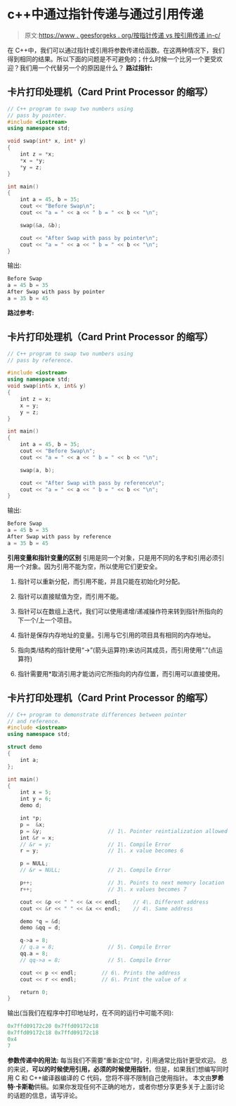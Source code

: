 # c++中通过指针传递与通过引用传递

> 原文:[https://www . geesforgeks . org/按指针传递 vs 按引用传递 in-c/](https://www.geeksforgeeks.org/passing-by-pointer-vs-passing-by-reference-in-c/)

在 C++中，我们可以通过指针或引用将参数传递给函数。在这两种情况下，我们得到相同的结果。所以下面的问题是不可避免的；什么时候一个比另一个更受欢迎？我们用一个代替另一个的原因是什么？
**路过指针:**

## 卡片打印处理机（Card Print Processor 的缩写）

```cpp
// C++ program to swap two numbers using
// pass by pointer.
#include <iostream>
using namespace std;

void swap(int* x, int* y)
{
    int z = *x;
    *x = *y;
    *y = z;
}

int main()
{
    int a = 45, b = 35;
    cout << "Before Swap\n";
    cout << "a = " << a << " b = " << b << "\n";

    swap(&a, &b);

    cout << "After Swap with pass by pointer\n";
    cout << "a = " << a << " b = " << b << "\n";
}
```

输出:

```cpp
Before Swap
a = 45 b = 35
After Swap with pass by pointer
a = 35 b = 45
```

**路过参考:**

## 卡片打印处理机（Card Print Processor 的缩写）

```cpp
// C++ program to swap two numbers using
// pass by reference.

#include <iostream>
using namespace std;
void swap(int& x, int& y)
{
    int z = x;
    x = y;
    y = z;
}

int main()
{
    int a = 45, b = 35;
    cout << "Before Swap\n";
    cout << "a = " << a << " b = " << b << "\n";

    swap(a, b);

    cout << "After Swap with pass by reference\n";
    cout << "a = " << a << " b = " << b << "\n";
}
```

输出:

```cpp
Before Swap
a = 45 b = 35
After Swap with pass by reference
a = 35 b = 45
```

**引用变量和指针变量的区别**
引用是同一个对象，只是用不同的名字和引用必须引用一个对象。因为引用不能为空，所以使用它们更安全。

1.  指针可以重新分配，而引用不能，并且只能在初始化时分配。

2.  指针可以直接赋值为空，而引用不能。
3.  指针可以在数组上迭代，我们可以使用递增/递减操作符来转到指针所指向的下一个/上一个项目。

4.  指针是保存内存地址的变量。引用与它引用的项目具有相同的内存地址。
5.  指向类/结构的指针使用“->”(箭头运算符)来访问其成员，而引用使用“.”(点运算符)
6.  指针需要用*取消引用才能访问它所指向的内存位置，而引用可以直接使用。

## 卡片打印处理机（Card Print Processor 的缩写）

```cpp
// C++ program to demonstrate differences between pointer
// and reference.
#include <iostream>
using namespace std;

struct demo
{
    int a;
};

int main()
{
    int x = 5;
    int y = 6;
    demo d;

    int *p;
    p =  &x;
    p = &y;                     // 1\. Pointer reintialization allowed
    int &r = x;
    // &r = y;                  // 1\. Compile Error
    r = y;                      // 1\. x value becomes 6

    p = NULL;          
    // &r = NULL;               // 2\. Compile Error

    p++;                        // 3\. Points to next memory location
    r++;                        // 3\. x values becomes 7

    cout << &p << " " << &x << endl;    // 4\. Different address
    cout << &r << " " << &x << endl;    // 4\. Same address

    demo *q = &d;
    demo &qq = d;

    q->a = 8;
    // q.a = 8;                 // 5\. Compile Error
    qq.a = 8;
    // qq->a = 8;               // 5\. Compile Error

    cout << p << endl;        // 6\. Prints the address
    cout << r << endl;        // 6\. Print the value of x   

    return 0;
}
```

输出(当我们在程序中打印地址时，在不同的运行中可能不同):

```cpp
0x7ffd09172c20 0x7ffd09172c18
0x7ffd09172c18 0x7ffd09172c18
0x4
7
```

**参数传递中的用法:**
每当我们不需要“重新定位”时，引用通常比指针更受欢迎。
总的来说，**可以的时候使用引用，必须的时候使用指针**。但是，如果我们想编写同时用 C 和 C++编译器编译的 C 代码，您将不得不限制自己使用指针。
本文由**罗希特·卡斯勒**供稿。如果你发现任何不正确的地方，或者你想分享更多关于上面讨论的话题的信息，请写评论。